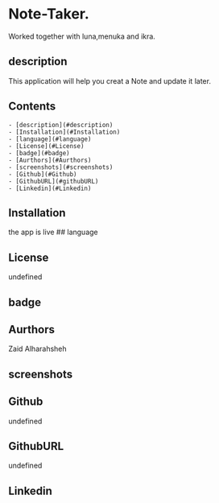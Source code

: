 # Note-Taker.
Worked together with luna,menuka and ikra.
 ## description
  This application will help you creat a Note and update it later.
##  Contents
    - [description](#description)
    - [Installation](#Installation)
    - [language](#language)
    - [License](#License)
    - [badge](#badge)
    - [Aurthors](#Aurthors)
    - [screenshots](#screenshots)
    - [Github](#Github)
    - [GithubURL](#githubURL)
    - [Linkedin](#Linkedin)

## Installation
  the app is live
        ## language
  

## License
  undefined

## badge
  


## Aurthors
  Zaid Alharahsheh


## screenshots
  


## Github
  undefined

## GithubURL
  undefined

## Linkedin
  
